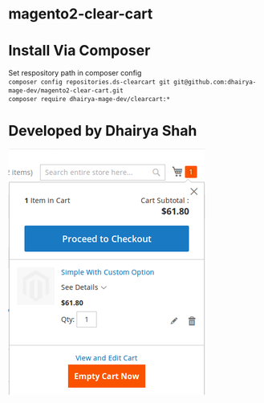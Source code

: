 # magento2-clear-cart

# Install Via Composer
Set respository path in composer config  
`composer config repositories.ds-clearcart git git@github.com:dhairya-mage-dev/magento2-clear-cart.git`  
`composer require dhairya-mage-dev/clearcart:*`

# Developed by Dhairya Shah
![alt text](https://github.com/dhairya-mage-dev/magento2-clear-cart/blob/1.0.0/clearcart.png)

